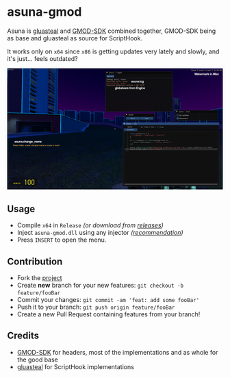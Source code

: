 # asuna-gmod
Asuna is [gluasteal](https://github.com/lewisclark/glua-steal) and [GMOD-SDK](https://github.com/Gaztoof/GMod-SDK) combined together, GMOD-SDK being as base and gluasteal as source for ScriptHook.

It works only on `x64` since `x86` is getting updates very lately and slowly, and it's just... feels outdated?

![](assets/preview.png)

## Usage
- Compile `x64` in `Release` *(or download from [releases](https://github.com/shockpast/asuna-gmod/releases/latest))*
- Inject `asuna-gmod.dll` using any injector *([recommendation](https://processhacker.sourceforge.io/))*
- Press `INSERT` to open the menu.

## Contribution
- Fork the [project](https://github.com/shockpast/asuna-gmod)
- Create **new** branch for your new features: `git checkout -b feature/fooBar`
- Commit your changes: `git commit -am 'feat: add some fooBar'`
- Push it to your branch: `git push origin feature/fooBar`
- Create a new Pull Request containing features from your branch!

## Credits
- [GMOD-SDK](https://github.com/Gaztoof/GMod-SDK) for headers, most of the implementations and as whole for the good base
- [gluasteal](https://github.com/lewisclark/glua-steal) for ScriptHook implementations